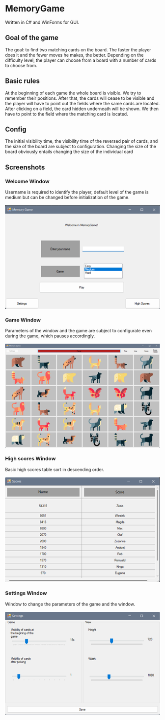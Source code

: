 # MemoryGame
Written in C# and WinForms for GUI.


## Goal of the game 
The goal: to find two matching cards on the board. The faster the player does it and the fewer moves he makes, the better. Depending on the difficulty level, the player can choose from a board with a number of cards to choose from.

## Basic rules
At the beginning of each game the whole board is visible. We try to remember their positions. After that, the cards will cease to be visible and the player will have to point out the fields where the same cards are located. After clicking on a field, the card hidden underneath will be shown. We then have to point to the field where the matching card is located.

## Config
The initial visibility time, the visibility time of the reversed pair of cards, and the size of the board are subject to configuration. Changing the size of the board obviously entails changing the size of the individual card

## Screenshots 

### Welcome Window 
Username is required to identify the player, default level of the game is medium but can be changed before initialization of the game. 
<br> <br>
![Welcome Window](https://github.com/bartekf4/MemoryGame/blob/master/Images/main.png)

### Game Window 
Parameters of the window and the game are subject to configurate even during the game, which pauses accordingly.
<br> <br>
![Game Window](https://github.com/bartekf4/MemoryGame/blob/master/Images/game.png)


### High scores Window
Basic high scores table sort in descending order.
<br><br>
![High Scores Window](https://github.com/bartekf4/MemoryGame/blob/master/Images/highScores.png)


### Settings Window
Window to change the parameters of the game and the window.
<br><br>
![Settings Window](https://github.com/bartekf4/MemoryGame/blob/master/Images/settings.png) 
